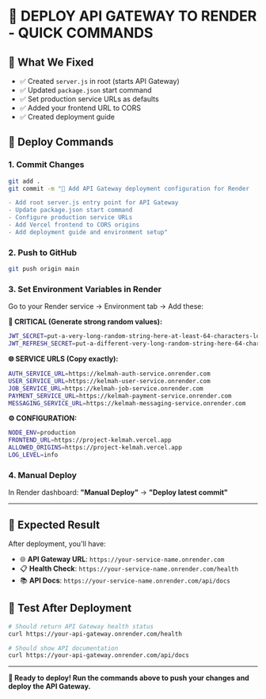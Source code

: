 # 🚀 **DEPLOY API GATEWAY TO RENDER - QUICK COMMANDS**

## 📝 **What We Fixed**
- ✅ Created `server.js` in root (starts API Gateway)
- ✅ Updated `package.json` start command
- ✅ Set production service URLs as defaults
- ✅ Added your frontend URL to CORS
- ✅ Created deployment guide

## 🔄 **Deploy Commands**

### **1. Commit Changes**
```bash
git add .
git commit -m "🚀 Add API Gateway deployment configuration for Render

- Add root server.js entry point for API Gateway
- Update package.json start command  
- Configure production service URLs
- Add Vercel frontend to CORS origins
- Add deployment guide and environment setup"
```

### **2. Push to GitHub**
```bash
git push origin main
```

### **3. Set Environment Variables in Render**
Go to your Render service → Environment tab → Add these:

**🔐 CRITICAL (Generate strong random values):**
```bash
JWT_SECRET=put-a-very-long-random-string-here-at-least-64-characters-long
JWT_REFRESH_SECRET=put-a-different-very-long-random-string-here-64-chars
```

**🌐 SERVICE URLS (Copy exactly):**
```bash
AUTH_SERVICE_URL=https://kelmah-auth-service.onrender.com
USER_SERVICE_URL=https://kelmah-user-service.onrender.com
JOB_SERVICE_URL=https://kelmah-job-service.onrender.com
PAYMENT_SERVICE_URL=https://kelmah-payment-service.onrender.com
MESSAGING_SERVICE_URL=https://kelmah-messaging-service.onrender.com
```

**⚙️ CONFIGURATION:**
```bash
NODE_ENV=production
FRONTEND_URL=https://project-kelmah.vercel.app
ALLOWED_ORIGINS=https://project-kelmah.vercel.app
LOG_LEVEL=info
```

### **4. Manual Deploy**
In Render dashboard: **"Manual Deploy"** → **"Deploy latest commit"**

---

## 🎯 **Expected Result**
After deployment, you'll have:
- 🌐 **API Gateway URL**: `https://your-service-name.onrender.com`
- 📋 **Health Check**: `https://your-service-name.onrender.com/health`
- 📚 **API Docs**: `https://your-service-name.onrender.com/api/docs`

## 🔄 **Test After Deployment**
```bash
# Should return API Gateway health status
curl https://your-api-gateway.onrender.com/health

# Should show API documentation
curl https://your-api-gateway.onrender.com/api/docs
```

---

**🎉 Ready to deploy! Run the commands above to push your changes and deploy the API Gateway.**